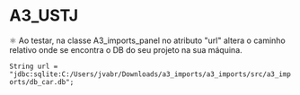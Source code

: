 # A3_USTJ

⚛️ Ao testar, na classe A3_imports_panel no atributo "url" altera o caminho relativo onde se encontra o DB do seu projeto na sua máquina.

`String url = "jdbc:sqlite:C:/Users/jvabr/Downloads/a3_imports/a3_imports/src/a3_imports/db_car.db";`
